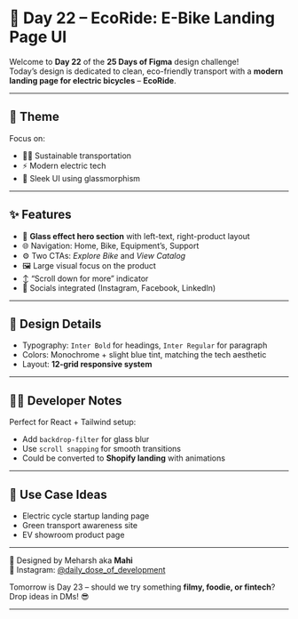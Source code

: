 # 🚴 Day 22 – EcoRide: E-Bike Landing Page UI

Welcome to **Day 22** of the **25 Days of Figma** design challenge!  
Today’s design is dedicated to clean, eco-friendly transport with a **modern landing page for electric bicycles** – **EcoRide**.

---

## 🌱 Theme

Focus on:
- 🚴‍♀️ Sustainable transportation
- ⚡ Modern electric tech
- 🧊 Sleek UI using glassmorphism

---

## ✨ Features

- 🧊 **Glass effect hero section** with left-text, right-product layout  
- 🌐 Navigation: Home, Bike, Equipment’s, Support  
- ⚙️ Two CTAs: *Explore Bike* and *View Catalog*  
- 🖼️ Large visual focus on the product  
- ↕️ “Scroll down for more” indicator  
- 📱 Socials integrated (Instagram, Facebook, LinkedIn)

---

## 📐 Design Details

- Typography: `Inter Bold` for headings, `Inter Regular` for paragraph  
- Colors: Monochrome + slight blue tint, matching the tech aesthetic  
- Layout: **12-grid responsive system**

---

## 🧑‍💻 Developer Notes

Perfect for React + Tailwind setup:
- Add `backdrop-filter` for glass blur
- Use `scroll snapping` for smooth transitions
- Could be converted to **Shopify landing** with animations

---

## 🔧 Use Case Ideas

- Electric cycle startup landing page
- Green transport awareness site
- EV showroom product page

---

🎨 Designed by Meharsh aka **Mahi**  
📲 Instagram: [@daily_dose_of_development](https://instagram.com/daily_dose_of_development)

Tomorrow is Day 23 – should we try something **filmy, foodie, or fintech**? Drop ideas in DMs! 😎

---
